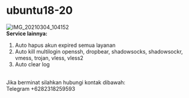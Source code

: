 # ubuntu18-20
![IMG_20210304_104152](https://user-images.githubusercontent.com/56117745/109908588-21b11b80-7cd7-11eb-923a-a89ae224f908.jpg)
<br>
**Service lainnya:**
1. Auto hapus akun expired semua layanan
2. Auto kill multilogin openssh, dropbear, shadowsocks, shadowsockr, vmess, trojan, vless, vless2
3. Auto clear log
<br>
Jika berminat silahkan hubungi kontak dibawah:
<br>
Telegram +6282318259593
